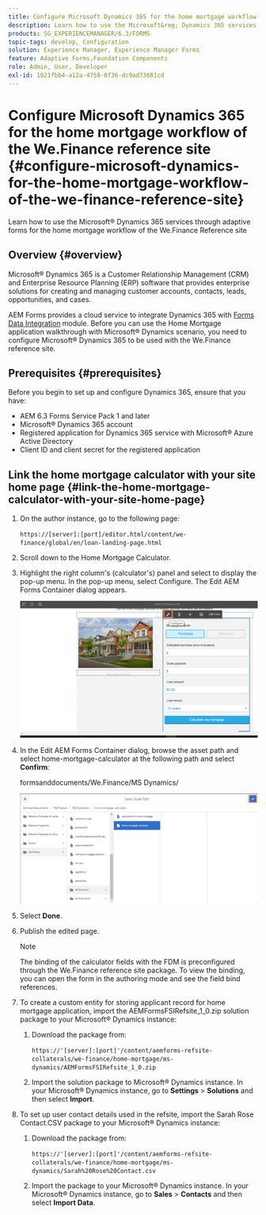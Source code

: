 ```yaml
---
title: Configure Microsoft Dynamics 365 for the home mortgage workflow of the We.Finance reference site
description: Learn how to use the Microsoft&reg; Dynamics 365 services through adaptive forms for the home mortgage workflow of the We.Finance Reference site.
products: SG_EXPERIENCEMANAGER/6.3/FORMS
topic-tags: develop, Configuration
solution: Experience Manager, Experience Manager Forms
feature: Adaptive Forms,Foundation Components
role: Admin, User, Developer
exl-id: 1021fbb4-a12a-4758-8f36-dc9ad73681cd
---
```

# Configure Microsoft Dynamics 365 for the home mortgage workflow of the We.Finance reference site {#configure-microsoft-dynamics-for-the-home-mortgage-workflow-of-the-we-finance-reference-site}

Learn how to use the Microsoft&reg; Dynamics 365 services through adaptive forms for the home mortgage workflow of the We.Finance Reference site

## Overview {#overview}

Microsoft&reg; Dynamics 365 is a Customer Relationship Management (CRM) and Enterprise Resource Planning (ERP) software that provides enterprise solutions for creating and managing customer accounts, contacts, leads, opportunities, and cases.

AEM Forms provides a cloud service to integrate Dynamics 365 with [Forms Data Integration](/help/forms/using/data-integration.md) module. Before you can use the Home Mortgage application walkthrough with Microsoft&reg; Dynamics scenario, you need to configure Microsoft&reg; Dynamics 365 to be used with the We.Finance reference site.

## Prerequisites {#prerequisites}

Before you begin to set up and configure Dynamics 365, ensure that you have:

* AEM 6.3 Forms Service Pack 1 and later
* Microsoft&reg; Dynamics 365 account
* Registered application for Dynamics 365 service with Microsoft&reg; Azure Active Directory
* Client ID and client secret for the registered application

## Link the home mortgage calculator with your site home page {#link-the-home-mortgage-calculator-with-your-site-home-page}

1. On the author instance, go to the following page:

   `https://[server]:[port]/editor.html/content/we-finance/global/en/loan-landing-page.html`

1. Scroll down to the Home Mortgage Calculator.
1. Highlight the right column's (calculator's) panel and select to display the pop-up menu. In the pop-up menu, select Configure. The Edit AEM Forms Container dialog appears.

   ![calculatorconfigurepanel](assets/calculatorconfigurepanel.png)

1. In the Edit AEM Forms Container dialog, browse the asset path and select home-mortgage-calculator at the following path and select **Confirm**:

   formsanddocuments/We.Finance/MS Dynamics/ 

   ![selectassetpath](assets/selectassetpath.png)

1. Select **Done**.
1. Publish the edited page.

   >[!NOTE]
   >
   >The binding of the calculator fields with the FDM is preconfigured through the We.Finance reference site package. To view the binding, you can open the form in the authoring mode and see the field bind references.

1. To create a custom entity for storing applicant record for home mortgage application, import the AEMFormsFSIRefsite_1_0.zip solution package to your Microsoft&reg; Dynamics instance:

    1. Download the package from:

       `https://'[server]:[port]'/content/aemforms-refsite-collaterals/we-finance/home-mortgage/ms-dynamics/AEMFormsFSIRefsite_1_0.zip`
   
    1. Import the solution package to Microsoft&reg; Dynamics instance. In your Microsoft&reg; Dynamics instance, go to **Settings** &gt; **Solutions** and then select **Import**.

1. To set up user contact details used in the refsite, import the Sarah Rose Contact.CSV package to your Microsoft&reg; Dynamics instance:

    1. Download the package from:

       `https://'[server]:[port]'/content/aemforms-refsite-collaterals/we-finance/home-mortgage/ms-dynamics/Sarah%20Rose%20Contact.csv`

    1. Import the package to your Microsoft&reg; Dynamics instance. In your Microsoft&reg; Dynamics instance, go to **Sales** &gt; **Contacts** and then select **Import Data**.
